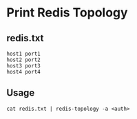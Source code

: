 # Print Redis Topology

## redis.txt

```
host1 port1
host2 port2
host3 port3
host4 port4
```

## Usage

```
cat redis.txt | redis-topology -a <auth>
```
